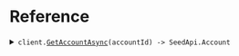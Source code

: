 # Reference
<details><summary><code>client.<a href="/src/SeedApi/SeedApiClient.cs">GetAccountAsync</a>(accountId) -> SeedApi.Account</code></summary>
<dl>
<dd>

#### 🔌 Usage

<dl>
<dd>

<dl>
<dd>

```csharp
await client.GetAccountAsync("account_id");
```
</dd>
</dl>
</dd>
</dl>

#### ⚙️ Parameters

<dl>
<dd>

<dl>
<dd>

**accountId:** `string` 
    
</dd>
</dl>
</dd>
</dl>


</dd>
</dl>
</details>
